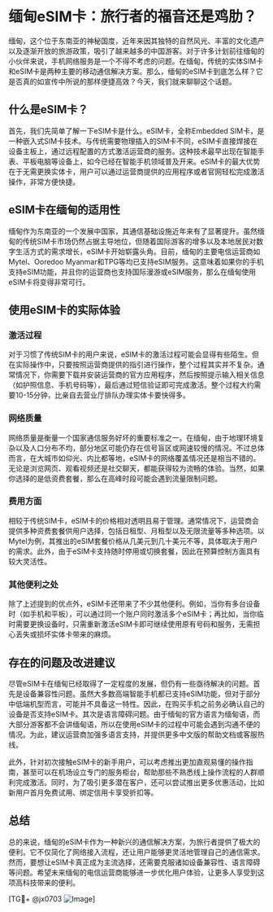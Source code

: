# 缅甸eSIM卡：旅行者的福音还是鸡肋？

缅甸，这个位于东南亚的神秘国度，近年来因其独特的自然风光、丰富的文化遗产以及逐渐开放的旅游政策，吸引了越来越多的中国游客。对于许多计划前往缅甸的小伙伴来说，手机网络服务是一个不得不考虑的问题。在缅甸，传统的实体SIM卡和eSIM卡是两种主要的移动通信解决方案。那么，缅甸的eSIM卡到底怎么样？它是否真的如宣传中所说的那样便捷高效？今天，我们就来聊聊这个话题。

## 什么是eSIM卡？

首先，我们先简单了解一下eSIM卡是什么。eSIM卡，全称Embedded SIM卡，是一种嵌入式SIM卡技术。与传统需要物理插入的SIM卡不同，eSIM卡直接焊接在设备主板上，通过远程配置的方式激活运营商的服务。这种技术最早出现在智能手表、平板电脑等设备上，如今已经在智能手机领域普及开来。eSIM卡的最大优势在于无需更换实体卡，用户可以通过运营商提供的应用程序或者官网轻松完成激活操作，非常方便快捷。

## eSIM卡在缅甸的适用性

缅甸作为东南亚的一个发展中国家，其通信基础设施近年来有了显著提升。虽然缅甸的传统SIM卡市场仍然占据主导地位，但随着国际游客的增多以及本地居民对数字生活方式的需求增长，eSIM卡开始崭露头角。目前，缅甸的主要电信运营商如Mytel、Ooredoo Myanmar和TPG等均已支持eSIM服务。这意味着如果你的手机支持eSIM功能，并且你的运营商也支持国际漫游或eSIM服务，那么在缅甸使用eSIM卡将变得非常可行。

## 使用eSIM卡的实际体验

### 激活过程

对于习惯了传统SIM卡的用户来说，eSIM卡的激活过程可能会显得有些陌生。但在实际操作中，只要按照运营商提供的指引进行操作，整个过程其实并不复杂。通常情况下，你需要下载并安装运营商的官方应用程序，然后按照提示输入相关信息（如护照信息、手机号码等），最后通过短信验证即可完成激活。整个过程大约需要10-15分钟，比亲自去营业厅排队办理实体卡要快得多。

### 网络质量

网络质量是衡量一个国家通信服务好坏的重要标准之一。在缅甸，由于地理环境复杂以及人口分布不均，部分地区可能仍存在信号盲区或网速较慢的情况。不过总体而言，在大城市如仰光、内比都等地，eSIM卡的网络覆盖情况还是相当不错的。无论是浏览网页、观看视频还是社交聊天，都能获得较为流畅的体验。当然，如果你选择的是低资费套餐，那么在高峰时段可能会遇到流量限制问题。

### 费用方面

相较于传统SIM卡，eSIM卡的价格相对透明且易于管理。通常情况下，运营商会提供多种资费套餐供用户选择，包括日租型、月租型以及无限流量等多种选项。以Mytel为例，其推出的eSIM套餐价格从几美元到几十美元不等，具体取决于用户的需求。此外，由于eSIM卡支持随时停用或切换套餐，因此在预算控制方面具有较大灵活性。

### 其他便利之处

除了上述提到的优点外，eSIM卡还带来了不少其他便利。例如，当你有多台设备时（如手机和平板），可以通过同一个账户同时激活多个eSIM卡；再比如，当你临时需要更换设备时，只需重新激活eSIM卡即可继续使用原有号码和服务，无需担心丢失或损坏实体卡带来的麻烦。

## 存在的问题及改进建议

尽管eSIM卡在缅甸已经取得了一定程度的发展，但仍有一些亟待解决的问题。首先是设备兼容性问题。虽然大多数高端智能手机都已支持eSIM功能，但对于部分中低端机型而言，可能并不具备这一特性。因此，在购买手机之前务必确认自己的设备是否支持eSIM卡。其次是语言障碍问题。由于缅甸的官方语言为缅甸语，而大部分游客都不会讲缅甸语，所以在使用eSIM卡的过程中可能会遇到沟通不便的情况。为此，建议运营商加强多语言支持，并提供更多中文版的帮助文档或客服热线。

此外，针对初次接触eSIM卡的新手用户，可以考虑推出更加直观易懂的操作指南，甚至可以在机场设立专门的服务柜台，帮助那些不熟悉线上操作流程的人群顺利完成激活。同时，为了吸引更多潜在客户，还可以尝试推出更多优惠活动，比如新用户首月免费试用、绑定信用卡享受折扣等。

## 总结

总的来说，缅甸的eSIM卡作为一种新兴的通信解决方案，为旅行者提供了极大的便利。它不仅简化了网络接入流程，还让用户能够更灵活地管理自己的通信需求。然而，要想让eSIM卡真正成为主流选择，还需要克服诸如设备兼容性、语言障碍等问题。希望未来缅甸的电信运营商能够进一步优化用户体验，让更多人享受到这项高科技带来的便利。

[TG💪+ @jx0703 ![Image](https://github.com/user-attachments/assets/dbca1d08-cadb-493c-b0ec-ad6f7a83f270)]